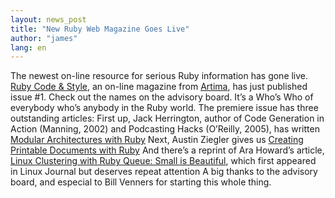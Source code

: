 ```yaml
---
layout: news_post
title: "New Ruby Web Magazine Goes Live"
author: "james"
lang: en
---
```


The newest on-line resource for serious Ruby information has gone live.
[Ruby Code &amp; Style][1], an on-line magazine from [Artima][2], has
just published issue #1. Check out the names on the advisory board. It’s
a Who’s Who of everybody who’s anybody in the Ruby world. The premiere
issue has three outstanding articles: First up, Jack Herrington, author
of Code Generation in Action (Manning, 2002) and Podcasting Hacks
(O’Reilly, 2005), has written [Modular Architectures with Ruby][3] Next,
Austin Ziegler gives us [Creating Printable Documents with Ruby][4] And
there’s a reprint of Ara Howard’s article, [Linux Clustering with Ruby
Queue: Small is Beautiful][5], which first appeared in Linux Journal but
deserves repeat attention A big thanks to the advisory board, and
especial to Bill Venners for starting this whole thing.



[1]: http://www.artima.com/rubycs/index.html
[2]: http://www.artima.com
[3]: http://www.artima.com/rubycs/articles/modular_apis_with_ruby.html
[4]: http://www.artima.com/rubycs/articles/pdf_writer.html
[5]: http://www.artima.com/rubycs/articles/rubyqueue.html
